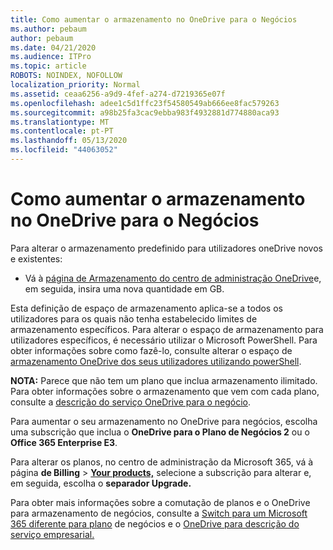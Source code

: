 ```yaml
---
title: Como aumentar o armazenamento no OneDrive para o Negócios
ms.author: pebaum
author: pebaum
ms.date: 04/21/2020
ms.audience: ITPro
ms.topic: article
ROBOTS: NOINDEX, NOFOLLOW
localization_priority: Normal
ms.assetid: ceaa6256-a9d9-4fef-a274-d7219365e07f
ms.openlocfilehash: adee1c5d1ffc23f54580549ab666ee8fac579263
ms.sourcegitcommit: a98b25fa3cac9ebba983f4932881d774880aca93
ms.translationtype: MT
ms.contentlocale: pt-PT
ms.lasthandoff: 05/13/2020
ms.locfileid: "44063052"
---
```

# <a name="how-to-increase-storage-in-onedrive-for-business"></a>Como aumentar o armazenamento no OneDrive para o Negócios

Para alterar o armazenamento predefinido para utilizadores oneDrive novos e existentes:
  
- Vá à [página de Armazenamento do centro de administração OneDrive](https://admin.onedrive.com/?v=StorageSettings)e, em seguida, insira uma nova quantidade em GB.

Esta definição de espaço de armazenamento aplica-se a todos os utilizadores para os quais não tenha estabelecido limites de armazenamento específicos. Para alterar o espaço de armazenamento para utilizadores específicos, é necessário utilizar o Microsoft PowerShell. Para obter informações sobre como fazê-lo, consulte alterar o espaço de [armazenamento OneDrive dos seus utilizadores utilizando powerShell](https://go.microsoft.com/fwlink/?linkid=866402).

**NOTA:** Parece que não tem um plano que inclua armazenamento ilimitado. Para obter informações sobre o armazenamento que vem com cada plano, consulte a [descrição do serviço OneDrive para o negócio](https://go.microsoft.com/fwlink/p/?LinkID=826071).
  
Para aumentar o seu armazenamento no OneDrive para negócios, escolha uma subscrição que inclua o **OneDrive para o Plano de Negócios 2** ou o **Office 365 Enterprise E3**. 
  
Para alterar os planos, no centro de administração da Microsoft 365, vá à página **de Billing** \> **[Your products,](https://go.microsoft.com/fwlink/p/?linkid=842054)** selecione a subscrição para alterar e, em seguida, escolha o **separador Upgrade.**
  
Para obter mais informações sobre a comutação de planos e o OneDrive para armazenamento de negócios, consulte a [Switch para um Microsoft 365 diferente para plano](https://go.microsoft.com/fwlink/?LinkId=2031117) de negócios e o [OneDrive para descrição do serviço empresarial.](https://go.microsoft.com/fwlink/p/?LinkId-2031122)
